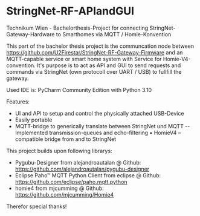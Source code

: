 # StringNet-RF-APIandGUI
Technikum Wien - Bachelorthesis-Project for connecting StringNet-Gateway-Hardware to Smarthomes via MQTT / Homie-Konvention

This part of the bachelor thesis project is the communcation node between https://github.com/U2Firestar/StringNet-RF-Gateway-Firmware and an MQTT-capable service or smart home system with Service for Homie-V4-convention. 
It's purpose is to act as API and GUI to send requests and commands via StringNet (own protocoll over UART / USB) to fullfill the gateway.

Used IDE is: PyCharm Community Edition with Python 3.10

Features: 
- UI and API to setup and control the physically attached USB-Device
- Easily portable
- MQTT-bridge to generically translate between StringNet und MQTT 
-- Implemented transmission-queues and echo-filtering
•	HomieV4 – compatible bridge from and to StringNet

This project builds upon following librarys:
- Pygubu-Designer from alejandroautalan @ Github: https://github.com/alejandroautalan/pygubu-designer
- Eclipse Paho™ MQTT Python Client from eclipse @ Github: https://github.com/eclipse/paho.mqtt.python
- homie4 from mjcumming @ Github: https://github.com/mjcumming/Homie4

Therefor special thanks!
